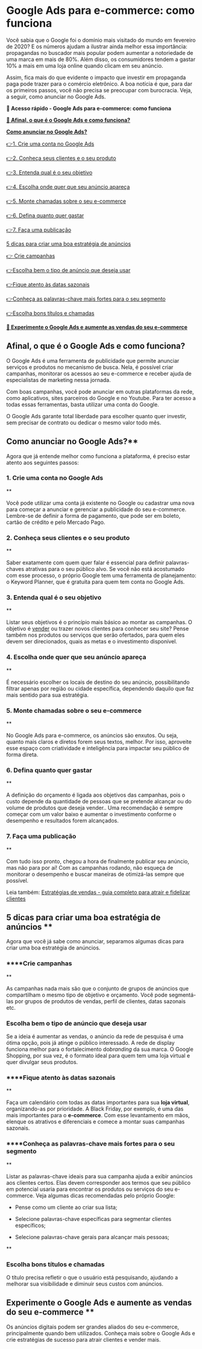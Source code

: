 # Google Ads para e-commerce: como funciona

Você sabia que o Google foi o domínio mais visitado do mundo em fevereiro de 2020? E os números ajudam a ilustrar ainda melhor essa importância: propagandas no buscador mais popular podem aumentar a notoriedade de uma marca em mais de 80%. Além disso, os consumidores tendem a gastar 10% a mais em uma loja online quando clicam em seu anúncio.

Assim, fica mais do que evidente o impacto que investir em propaganda paga pode trazer para o comércio eletrônico. A boa notícia é que, para dar os primeiros passos, você não precisa se preocupar com burocracia. Veja, a seguir, como anunciar no Google Ads.

**💙 Acesso rápido - Google Ads para e-commerce: como funciona**

**[🤔 Afinal, o que é o Google Ads e como funciona?](#A)**

**[Como anunciar no Google Ads?](#B)**

[](#C)[👉](#K)[1. Crie uma conta no Google Ads](#C)

[](#D)[👉](#K)[2. Conheça seus clientes e o seu produto](#D)

[](#E)[👉](#K)[3. Entenda qual é o seu objetivo](#E)

[](#F)[👉](#K)[4. Escolha onde quer que seu anúncio apareça](#F)

[](#G)[👉](#K)[5. Monte chamadas sobre o seu e-commerce](#G)

[](#H)[👉](#K)[6. Defina quanto quer gastar](#H)

[](#I)[👉](#K)[7. Faça uma publicação](#I)

[5 dicas para criar uma boa estratégia de anúncios](#J)

[👉 Crie campanhas](#K)

[](#L)[👉](#K)[Escolha bem o tipo de anúncio que deseja usar](#L)

[](#M)[👉](#K)[Fique atento às datas sazonais](#M)

[](#N)[👉](#K)[Conheça as palavras-chave mais fortes para o seu segmento](#N)

[](#O)[👉](#K)[Escolha bons títulos e chamadas](#O)

**[💙 Experimente o Google Ads e aumente as vendas do seu e-commerce](#P)**

[](#)
## Afinal, o que é o Google Ads e como funciona?

O Google Ads é uma ferramenta de publicidade que permite anunciar serviços e produtos no mecanismo de busca. Nela, é possível criar campanhas, monitorar os acessos ao seu e-commerce e receber ajuda de especialistas de marketing nessa jornada.

Com boas campanhas, você pode anunciar em outras plataformas da rede, como aplicativos, sites parceiros do Google e no Youtube. Para ter acesso a todas essas ferramentas, basta utilizar uma conta do Google.

O Google Ads garante total liberdade para escolher quanto quer investir, sem precisar de contrato ou dedicar o mesmo valor todo mês.

[](#)
## Como anunciar no Google Ads?**

Agora que já entende melhor como funciona a plataforma, é preciso estar atento aos seguintes passos:

[](#)
### 1. Crie uma conta no Google Ads

**

Você pode utilizar uma conta já existente no Google ou cadastrar uma nova para começar a anunciar e gerenciar a publicidade do seu e-commerce. Lembre-se de definir a forma de pagamento, que pode ser em boleto, cartão de crédito e pelo Mercado Pago.

[](#)
### 2. Conheça seus clientes e o seu produto

**

Saber exatamente com quem quer falar é essencial para definir palavras-chaves atrativas para o seu público alvo. Se você não está acostumado com esse processo, o próprio Google tem uma ferramenta de planejamento: o Keyword Planner, que é gratuita para quem tem conta no Google Ads.

[](#)
### 3. Entenda qual é o seu objetivo

**

Listar seus objetivos é o princípio mais básico ao montar as campanhas. O objetivo é [vender](https://conteudo.mercadopago.com.br/tudo-sobre-vender-online-pelo-whatsapp-e-redes-sociais) ou trazer novos clientes para conhecer seu site? Pense também nos produtos ou serviços que serão ofertados, para quem eles devem ser direcionados, quais as metas e o investimento disponível.

[](#)
### 4. Escolha onde quer que seu anúncio apareça

**

É necessário escolher os locais de destino do seu anúncio, possibilitando filtrar apenas por região ou cidade específica, dependendo daquilo que faz mais sentido para sua estratégia.

[](#)
### 5. Monte chamadas sobre o seu e-commerce

**

No Google Ads para e-commerce, os anúncios são enxutos. Ou seja, quanto mais claros e diretos forem seus textos, melhor. Por isso, aproveite esse espaço com criatividade e inteligência para impactar seu público de forma direta.

[](#)
### 6. Defina quanto quer gastar

**

A definição do orçamento é ligada aos objetivos das campanhas, pois o custo depende da quantidade de pessoas que se pretende alcançar ou do volume de produtos que deseja vender.. Uma recomendação é sempre começar com um valor baixo e aumentar o investimento conforme o desempenho e resultados forem alcançados.

[](#)
### 7. Faça uma publicação

**

Com tudo isso pronto, chegou a hora de finalmente publicar seu anúncio, mas não para por aí! Com as campanhas rodando, não esqueça de monitorar o desempenho e buscar maneiras de otimizá-las sempre que possível.

Leia também: [Estratégias de vendas - guia completo para atrair e fidelizar clientes](https://meubolso.mercadopago.com.br/estrategias-de-vendas)

[](#)
## 5 dicas para criar uma boa estratégia de anúncios **

Agora que você já sabe como anunciar, separamos algumas dicas para criar uma boa estratégia de anúncios.

[](#)
### ******Crie campanhas**

**

As campanhas nada mais são que o conjunto de grupos de anúncios que compartilham o mesmo tipo de objetivo e orçamento. Você pode segmentá-las por grupos de produtos de vendas, perfil de clientes, datas sazonais etc.

[](#)
### Escolha bem o tipo de anúncio que deseja usar

Se a ideia é aumentar as vendas, o anúncio da rede de pesquisa é uma ótima opção, pois já atinge o público interessado. A rede de display funciona melhor para o fortalecimento do*branding* da sua marca. O Google Shopping, por sua vez, é o formato ideal para quem tem uma loja virtual e quer divulgar seus produtos.

[](#)
### ******Fique atento às datas sazonais**

**

Faça um calendário com todas as datas importantes para sua **loja virtual**, organizando-as por prioridade. A Black Friday, por exemplo, é uma das mais importantes para o **e-commerce**. Com esse levantamento em mãos, elenque os atrativos e diferenciais e comece a montar suas campanhas sazonais.

[](#)
### ******Conheça as palavras-chave mais fortes para o seu segmento**

**

Listar as palavras-chave ideais para sua campanha ajuda a exibir anúncios aos clientes certos. Elas devem corresponder aos termos que seu público em potencial usaria para encontrar os produtos ou serviços do seu e-commerce. Veja algumas dicas recomendadas pelo próprio Google:

- Pense como um cliente ao criar sua lista;

- Selecione palavras-chave específicas para segmentar clientes específicos;

- Selecione palavras-chave gerais para alcançar mais pessoas;

**

[](#)
### Escolha bons títulos e chamadas

O título precisa refletir o que o usuário está pesquisando, ajudando a melhorar sua visibilidade e diminuir seus custos com anúncios.

[](#)
## Experimente o Google Ads e aumente as vendas do seu e-commerce **

Os anúncios digitais podem ser grandes aliados do seu e-commerce, principalmente quando bem utilizados. Conheça mais sobre o Google Ads e crie estratégias de sucesso para atrair clientes e vender mais.